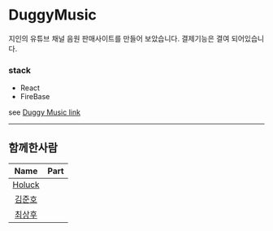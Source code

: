 # DuggyMusic
지인의 유튜브 채널 음원 판매사이트를 만들어 보았습니다. 결제기능은 결여 되어있습니다.

### stack
* React
* FireBase

see [Duggy Music link](https://duggy-music.web.app/)

----
## 함께한사람

|Name|Part|
|:---:|:---:|
|[Holuck](https://github.com/elddy0948/duggy)
|[김준호](https://github.com/junho0956/duggy)
|[최상후](https://github.com/Neungji-Baksal/duggy)
